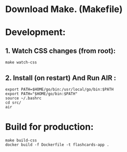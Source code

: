 # Download Make. (Makefile)

# Development:

## 1. Watch CSS changes (from root):
```
make watch-css
```

## 2. Install (on restart) And Run AIR :
```
export PATH=$HOME/go/bin:/usr/local/go/bin:$PATH
export PATH="$HOME/go/bin:$PATH"
source ~/.bashrc
cd src/
air
```


# Build for production:

```
make build-css
docker build -f Dockerfile -t flashcards-app .
```
